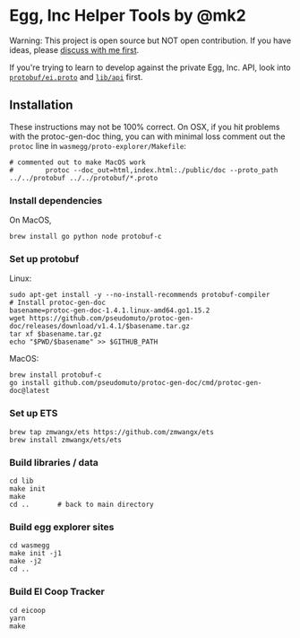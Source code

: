# Egg, Inc Helper Tools by @mk2

Warning: This project is open source but NOT open contribution. If you have ideas, please [discuss with me first](https://wasmegg.netlify.app/#/contact).

If you're trying to learn to develop against the private Egg, Inc. API, look into [`protobuf/ei.proto`](protobuf/ei.proto) and [`lib/api`](lib/api) first.


## Installation

These instructions may not be 100% correct. On OSX, if you hit
problems with the protoc-gen-doc thing, you can with minimal loss
comment out the `protoc` line in `wasmegg/proto-explorer/Makefile`:

```
# commented out to make MacOS work
#        protoc --doc_out=html,index.html:./public/doc --proto_path ../../protobuf ../../protobuf/*.proto
```

### Install dependencies

On MacOS,

```
brew install go python node protobuf-c
```

### Set up protobuf

Linux:
```
sudo apt-get install -y --no-install-recommends protobuf-compiler
# Install protoc-gen-doc
basename=protoc-gen-doc-1.4.1.linux-amd64.go1.15.2
wget https://github.com/pseudomuto/protoc-gen-doc/releases/download/v1.4.1/$basename.tar.gz
tar xf $basename.tar.gz
echo "$PWD/$basename" >> $GITHUB_PATH
```

MacOS:

```
brew install protobuf-c
go install github.com/pseudomuto/protoc-gen-doc/cmd/protoc-gen-doc@latest
```

### Set up ETS

```
brew tap zmwangx/ets https://github.com/zmwangx/ets
brew install zmwangx/ets/ets
```

### Build libraries / data

```
cd lib
make init
make
cd ..       # back to main directory
```

### Build egg explorer sites

```
cd wasmegg
make init -j1
make -j2
cd ..
```

### Build EI Coop Tracker

```
cd eicoop
yarn
make
```
